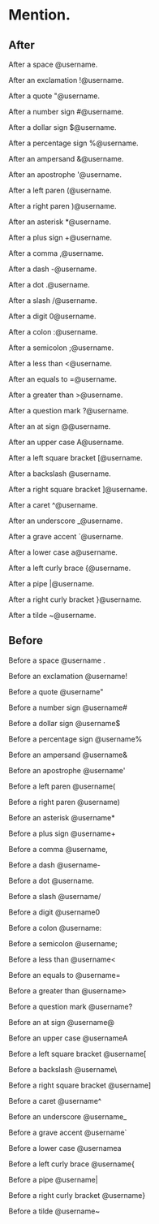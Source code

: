 # Mention.

## After

After a space @username.

After an exclamation !@username.

After a quote "@username.

After a number sign #@username.

After a dollar sign $@username.

After a percentage sign %@username.

After an ampersand &@username.

After an apostrophe '@username.

After a left paren (@username.

After a right paren )@username.

After an asterisk *@username.

After a plus sign +@username.

After a comma ,@username.

After a dash -@username.

After a dot .@username.

After a slash /@username.

After a digit 0@username.

After a colon :@username.

After a semicolon ;@username.

After a less than <@username.

After an equals to =@username.

After a greater than >@username.

After a question mark ?@username.

After an at sign @@username.

After an upper case A@username.

After a left square bracket [@username.

After a backslash \@username.

After a right square bracket ]@username.

After a caret ^@username.

After an underscore _@username.

After a grave accent `@username.

After a lower case a@username.

After a left curly brace {@username.

After a pipe |@username.

After a right curly bracket }@username.

After a tilde ~@username.

## Before

Before a space @username .

Before an exclamation @username!

Before a quote @username"

Before a number sign @username#

Before a dollar sign @username$

Before a percentage sign @username%

Before an ampersand @username&

Before an apostrophe @username'

Before a left paren @username(

Before a right paren @username)

Before an asterisk @username*

Before a plus sign @username+

Before a comma @username,

Before a dash @username-

Before a dot @username.

Before a slash @username/

Before a digit @username0

Before a colon @username:

Before a semicolon @username;

Before a less than @username<

Before an equals to @username=

Before a greater than @username>

Before a question mark @username?

Before an at sign @username@

Before an upper case @usernameA

Before a left square bracket @username[

Before a backslash @username\

Before a right square bracket @username]

Before a caret @username^

Before an underscore @username_

Before a grave accent @username`

Before a lower case @usernamea

Before a left curly brace @username{

Before a pipe @username|

Before a right curly bracket @username}

Before a tilde @username~

